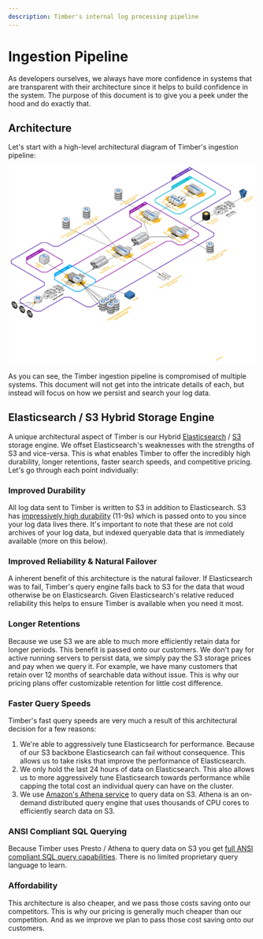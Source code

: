 ```yaml
---
description: Timber's internal log processing pipeline
---
```


# Ingestion Pipeline

As developers ourselves, we always have more confidence in systems that are transparent with their architecture since it helps to build confidence in the system. The purpose of this document is to give you a peek under the hood and do exactly that.

## Architecture

Let's start with a high-level architectural diagram of Timber's ingestion pipeline:

![](../.gitbook/assets/timber-ingestion.png)

As you can see, the Timber ingestion pipeline is compromised of multiple systems. This document will not get into the intricate details of each, but instead will focus on how we persist and search your log data.

## Elasticsearch / S3 Hybrid Storage Engine

A unique architectural aspect of Timber is our Hybrid [Elasticsearch](https://www.elastic.co/products/elasticsearch) / [S3](https://aws.amazon.com/s3/) storage engine. We offset Elasticsearch's weaknesses with the strengths of S3 and vice-versa. This is what enables Timber to offer the incredibly high durability, longer retentions, faster search speeds, and competitive pricing. Let's go through each point individually:

### Improved Durability

All log data sent to Timber is written to S3 in addition to Elasticsearch. S3 has [impressively high durability](https://docs.aws.amazon.com/AmazonS3/latest/dev/DataDurability.html) \(11-9s\) which is passed onto to you since your log data lives there. It's important to note that these are not cold archives of your log data, but indexed queryable data that is immediately available \(more on this below\).

### Improved Reliability & Natural Failover

A inherent benefit of this architecture is the natural failover. If Elasticsearch was to fail, Timber's query engine falls back to S3 for the data that woud otherwise be on Elasticsearch. Given Elasticsearch's relative reduced reliability this helps to ensure Timber is available when you need it most.

### Longer Retentions

Because we use S3 we are able to much more efficiently retain data for longer periods. This benefit is passed onto our customers. We don't pay for active running servers to persist data, we simply pay the S3 storage prices and pay when we query it. For example, we have many customers that retain over 12 months of searchable data without issue. This is why our pricing plans offer customizable retention for little cost difference.

### Faster Query Speeds

Timber's fast query speeds are very much a result of this architectural decision for a few reasons:

1. We're able to aggressively tune Elasticsearch for performance. Because of our S3 backbone Elasticsearch can fail without consequence. This allows us to take risks that improve the performance of Elasticsearch.
2. We only hold the last 24 hours of data on Elasticsearch. This also allows us to more aggressively tune Elasticsearch towards performance while capping the total cost an individual query can have on the cluster.
3. We use [Amazon's Athena service](https://aws.amazon.com/athena/) to query data on S3. Athena is an on-demand distributed query engine that uses thousands of CPU cores to efficiently search data on S3.

### ANSI Compliant SQL Querying

Because Timber uses Presto / Athena to query data on S3 you get [full ANSI compliant SQL query capabilities](../usage/sql-querying.md). There is no limited proprietary query language to learn.

### Affordability

This architecture is also cheaper, and we pass those costs saving onto our competitors. This is why our pricing is generally much cheaper than our competition. And as we improve we plan to pass those cost saving onto our customers.

